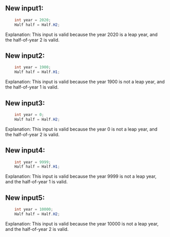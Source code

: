 ## New input1:
```java
    int year = 2020;
    Half half = Half.H2;
```
Explanation: This input is valid because the year 2020 is a leap year, and the half-of-year 2 is valid.

## New input2:
```java
    int year = 1900;
    Half half = Half.H1;
```
Explanation: This input is valid because the year 1900 is not a leap year, and the half-of-year 1 is valid.

## New input3:
```java
    int year = 0;
    Half half = Half.H2;
```
Explanation: This input is valid because the year 0 is not a leap year, and the half-of-year 2 is valid.

## New input4:
```java
    int year = 9999;
    Half half = Half.H1;
```
Explanation: This input is valid because the year 9999 is not a leap year, and the half-of-year 1 is valid.

## New input5:
```java
    int year = 10000;
    Half half = Half.H2;
```
Explanation: This input is valid because the year 10000 is not a leap year, and the half-of-year 2 is valid.
